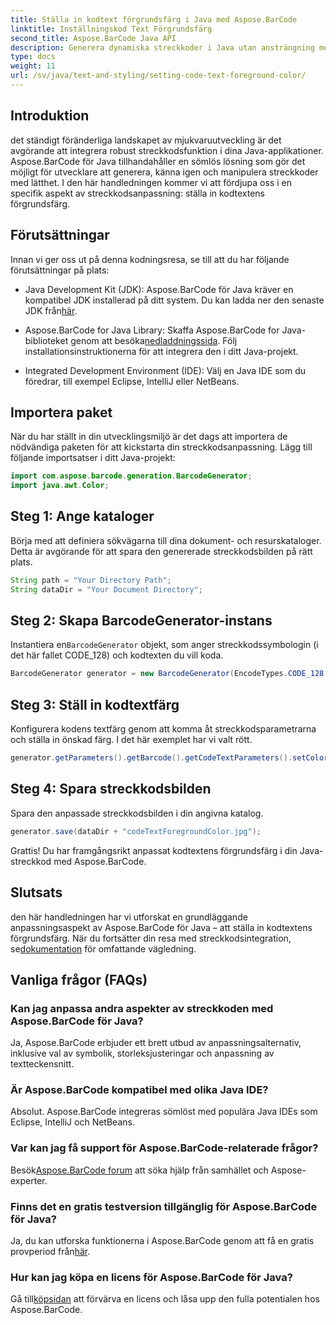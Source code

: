 ```yaml
---
title: Ställa in kodtext förgrundsfärg i Java med Aspose.BarCode
linktitle: Inställningskod Text Förgrundsfärg
second_title: Aspose.BarCode Java API
description: Generera dynamiska streckkoder i Java utan ansträngning med Aspose.BarCode. Anpassa kodtextens förgrundsfärg med lätthet med hjälp av vår steg-för-steg-guide.
type: docs
weight: 11
url: /sv/java/text-and-styling/setting-code-text-foreground-color/
---
```


## Introduktion
det ständigt föränderliga landskapet av mjukvaruutveckling är det avgörande att integrera robust streckkodsfunktion i dina Java-applikationer. Aspose.BarCode för Java tillhandahåller en sömlös lösning som gör det möjligt för utvecklare att generera, känna igen och manipulera streckkoder med lätthet. I den här handledningen kommer vi att fördjupa oss i en specifik aspekt av streckkodsanpassning: ställa in kodtextens förgrundsfärg.

## Förutsättningar
Innan vi ger oss ut på denna kodningsresa, se till att du har följande förutsättningar på plats:

-  Java Development Kit (JDK): Aspose.BarCode för Java kräver en kompatibel JDK installerad på ditt system. Du kan ladda ner den senaste JDK från[här](https://www.oracle.com/java/technologies/javase-downloads.html).

-  Aspose.BarCode for Java Library: Skaffa Aspose.BarCode for Java-biblioteket genom att besöka[nedladdningssida](https://releases.aspose.com/barcode/java/). Följ installationsinstruktionerna för att integrera den i ditt Java-projekt.

- Integrated Development Environment (IDE): Välj en Java IDE som du föredrar, till exempel Eclipse, IntelliJ eller NetBeans.

## Importera paket
När du har ställt in din utvecklingsmiljö är det dags att importera de nödvändiga paketen för att kickstarta din streckkodsanpassning. Lägg till följande importsatser i ditt Java-projekt:

```java
import com.aspose.barcode.generation.BarcodeGenerator;
import java.awt.Color;
```

## Steg 1: Ange kataloger
Börja med att definiera sökvägarna till dina dokument- och resurskataloger. Detta är avgörande för att spara den genererade streckkodsbilden på rätt plats.

```java
String path = "Your Directory Path";
String dataDir = "Your Document Directory";
```

## Steg 2: Skapa BarcodeGenerator-instans
 Instantiera en`BarcodeGenerator` objekt, som anger streckkodssymbologin (i det här fallet CODE_128) och kodtexten du vill koda.

```java
BarcodeGenerator generator = new BarcodeGenerator(EncodeTypes.CODE_128, "12345678");
```

## Steg 3: Ställ in kodtextfärg
Konfigurera kodens textfärg genom att komma åt streckkodsparametrarna och ställa in önskad färg. I det här exemplet har vi valt rött.

```java
generator.getParameters().getBarcode().getCodeTextParameters().setColor(Color.RED);
```

## Steg 4: Spara streckkodsbilden
Spara den anpassade streckkodsbilden i din angivna katalog.

```java
generator.save(dataDir + "codeTextForegroundColor.jpg");
```

Grattis! Du har framgångsrikt anpassat kodtextens förgrundsfärg i din Java-streckkod med Aspose.BarCode.

## Slutsats
 den här handledningen har vi utforskat en grundläggande anpassningsaspekt av Aspose.BarCode för Java – att ställa in kodtextens förgrundsfärg. När du fortsätter din resa med streckkodsintegration, se[dokumentation](https://reference.aspose.com/barcode/java/) för omfattande vägledning.

## Vanliga frågor (FAQs)

### Kan jag anpassa andra aspekter av streckkoden med Aspose.BarCode för Java?
Ja, Aspose.BarCode erbjuder ett brett utbud av anpassningsalternativ, inklusive val av symbolik, storleksjusteringar och anpassning av textteckensnitt.

### Är Aspose.BarCode kompatibel med olika Java IDE?
Absolut. Aspose.BarCode integreras sömlöst med populära Java IDEs som Eclipse, IntelliJ och NetBeans.

### Var kan jag få support för Aspose.BarCode-relaterade frågor?
 Besök[Aspose.BarCode forum](https://forum.aspose.com/c/barcode/13) att söka hjälp från samhället och Aspose-experter.

### Finns det en gratis testversion tillgänglig för Aspose.BarCode för Java?
 Ja, du kan utforska funktionerna i Aspose.BarCode genom att få en gratis provperiod från[här](https://releases.aspose.com/).

### Hur kan jag köpa en licens för Aspose.BarCode för Java?
 Gå till[köpsidan](https://purchase.aspose.com/buy) att förvärva en licens och låsa upp den fulla potentialen hos Aspose.BarCode.

